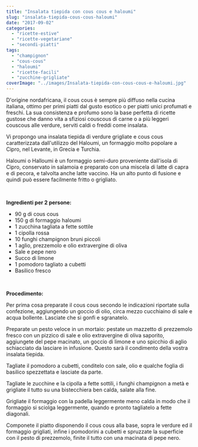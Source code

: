 ```yaml
---
title: "Insalata tiepida con cous cous e haloumi"
slug: "insalata-tiepida-cous-cous-haloumi"
date: "2017-09-02"
categories: 
  - "ricette-estive"
  - "ricette-vegetariane"
  - "secondi-piatti"
tags: 
  - "champignon"
  - "cous-cous"
  - "haloumi"
  - "ricette-facili"
  - "zucchine-grigliate"
coverImage: "../images/Insalata-tiepida-con-cous-cous-e-haloumi.jpg"
---
```


D'origine nordafricana, il cous cous è sempre più diffuso nella cucina italiana, ottimo per primi piatti dal gusto esotico o per piatti unici profumati e freschi. La sua consistenza e profumo sono la base perfetta di ricette gustose che danno vita a sfiziosi couscous di carne o a più leggeri couscous alle verdure, serviti caldi o freddi come insalata.

Vi propongo una insalata tiepida di verdure grigliate e cous cous caratterizzata dall'utilizzo del Haloumi, un formaggio molto popolare a Cipro, nel Levante, in Grecia e Turchia.

Haloumi o Halloumi è un formaggio semi-duro proveniente dall'isola di Cipro, conservato in salamoia e preparato con una miscela di latte di capra e di pecora, e talvolta anche latte vaccino. Ha un alto punto di fusione e quindi può essere facilmente fritto o grigliato.

 

**Ingredienti per 2 persone:**

- 90 g di cous cous
- 150 g di formaggio haloumi
- 1 zucchina tagliata a fette sottile
- 1 cipolla rossa
- 10 funghi champignon bruni piccoli
- 1 aglio, prezzemolo e olio extravergine di oliva
- Sale e pepe nero
- Succo di limone
- 1 pomodoro tagliato a cubetti
- Basilico fresco

 

**Procedimento:**

Per prima cosa preparate il cous cous secondo le indicazioni riportate sulla confezione, aggiungendo un goccio di olio, circa mezzo cucchiaino di sale e acqua bollente. Lasciate che si gonfi e sgranatelo.

Preparate un pesto veloce in un mortaio: pestate un mazzetto di prezzemolo fresco con un pizzico di sale e olio extravergine di oliva saporito, aggiungete del pepe macinato, un goccio di limone e uno spicchio di aglio schiacciato da lasciare in infusione. Questo sarà il condimento della vostra insalata tiepida.

Tagliate il pomodoro a cubetti, conditelo con sale, olio e qualche foglia di basilico spezzettata e lasciate da parte.

Tagliate le zucchine e la cipolla a fette sottili, i funghi champignon a metà e grigliate il tutto su una bistecchiera ben calda, salate alla fine.

Grigliate il formaggio con la padella leggermente meno calda in modo che il formaggio si sciolga leggermente, quando e pronto tagliatelo a fette diagonali.

Componete il piatto disponendo il cous cous alla base, sopra le verdure ed il formaggio grigliati, infine i pomodorini a cubetti e spruzzate la superficie con il pesto di prezzemolo, finite il tutto con una macinata di pepe nero.

